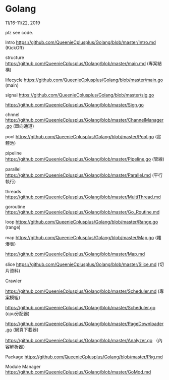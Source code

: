 # Golang
11/16-11/22, 2019

plz see code.

Intro https://github.com/QueenieCplusplus/Golang/blob/master/Intro.md (KickOff)

structure https://github.com/QueenieCplusplus/Golang/blob/master/main.md (專案結構)

lifecycle https://github.com/QueenieCplusplus/Golang/blob/master/main.go (main)

signal https://github.com/QueenieCplusplus/Golang/blob/master/sig.go

   https://github.com/QueenieCplusplus/Golang/blob/master/Sign.go

chnnel https://github.com/QueenieCplusplus/Golang/blob/master/ChannelManager.go (單向通道)

pool https://github.com/QueenieCplusplus/Golang/blob/master/Pool.go (實體池)

pipeline https://github.com/QueenieCplusplus/Golang/blob/master/Pipeline.go (管線)

parallel https://github.com/QueenieCplusplus/Golang/blob/master/Parallel.md (平行執行)

threads https://github.com/QueenieCplusplus/Golang/blob/master/MultiThread.md

goroutine https://github.com/QueenieCplusplus/Golang/blob/master/Go_Routine.md

loop https://github.com/QueenieCplusplus/Golang/blob/master/Range.go (range)

map https://github.com/QueenieCplusplus/Golang/blob/master/Map.go (雜湊表)

https://github.com/QueenieCplusplus/Golang/blob/master/Map.md

slice https://github.com/QueenieCplusplus/Golang/blob/master/Slice.md (切片資料)

Crawler 

https://github.com/QueenieCplusplus/Golang/blob/master/Scheduler.md (專案模組)

https://github.com/QueenieCplusplus/Golang/blob/master/Scheduler.go (cpu分配器)

https://github.com/QueenieCplusplus/Golang/blob/master/PageDownloader.go (網頁下載器)

https://github.com/QueenieCplusplus/Golang/blob/master/Analyzer.go （內容解析器）

Package https://github.com/QueenieCplusplus/Golang/blob/master/Pkg.md

Module Manager https://github.com/QueenieCplusplus/Golang/blob/master/GoMod.md
